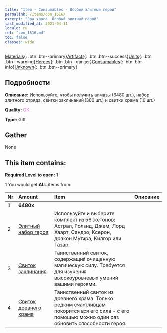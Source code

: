 ```yaml
---
title: "Item - Consumables - Особый элитный герой"
permalink: /Items/con_1516/
excerpt: "Эра хаоса  Особый элитный герой"
last_modified_at: 2021-04-11
locale: ru
ref: "con_1516.md"
toc: false
classes: wide
---
```

 [Materials](/ru/Items/){: .btn .btn--primary}[Artifacts](/ru/Items/Artifacts/){: .btn .btn--success}[Units](/ru/Items/Units/){: .btn .btn--warning}[Heroes](/ru/Items/Heroes/){: .btn .btn--danger}[Consumables](/ru/Items/Consumables/){: .btn .btn--info}[Unknown](/ru/Items/Unknown/){: .btn .btn--primary}

## Подробности
 **Описание:** Используйте, чтобы получить алмазы (6480 шт.), набор элитного отряда, свитки заклинаний (300 шт.) и свитки храма (10 шт.)

 **Quality:** <span style="color: #DA70D6">OK</span>

 **Type:** Gift

## Gather

  None

## This item contains:

 **Required Level to open:** 1

 1 You would get **ALL** items  from:

  | Nr | Amount |     Item    | Описание |
  |:---|:-------|:------------|:-----------:|
  | 1 |  **6480x** | <i class="fas fa-gem"/> |  | 
  | 2 | [Элитный набор героя](/ru/Items/con_1362/) | Используйте и выберите комплект из 56 жетонов: Астрал, Роланд, Джем, Лорд Хаарт, Сандро, Ксерон, дракон Мутара, Килгор или Тазар. | 
  | 3 | [Свиток заклинания](/ru/Items/con_694/) | Таинственный свиток, содержащий очищенную магическую силу. Требуется для изучения высокоуровневых умений вашими героями. | 
  | 4 | [Свиток древнего храма](/ru/Items/con_697/) | Таинственный свиток из древнего храма. Только редким счастливцам покорится вся его сила - с его помощью можно один раз обновить способности героя. | 
